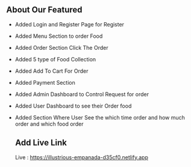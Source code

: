 ## About Our Featured
- Added Login and Register Page for Register
- Added Menu Section to order Food
- Added Order Section Click The Order
- Added 5 type of Food Collection
- Added Add To Cart For Order
- Added Payment Section
- Added Admin Dashboard to Control Request for order
- Added User Dashboard to see their Order food
- Added Section Where User See the which time order and how much order and which food order

  ## Add Live Link
  Live : https://illustrious-empanada-d35cf0.netlify.app
